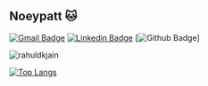 
<!--
**Noeypatt/Noeypatt** is a ✨ _special_ ✨ repository because its `README.md` (this file) appears on your GitHub profile.

Here are some ideas to get you started:

- 🔭 I’m currently working on ...
- 🌱 I’m currently learning ...
- 👯 I’m looking to collaborate on ...
- 🤔 I’m looking for help with ...
- 💬 Ask me about ...
- 📫 How to reach me: ...
- 😄 Pronouns: ...
- ⚡ Fun fact: ...
-->
## Noeypatt 🐱


[![Gmail Badge](https://img.shields.io/badge/-p.supaokit@gmail.com-c14438?style=flat&logo=Gmail&logoColor=white&link=mailto:p.supaokit@gmail.com)](mailto:p.supaokit@gmail.com) [![Linkedin Badge](https://img.shields.io/badge/-noeypatt-0072b1?style=flat&logo=Linkedin&logoColor=white&link=https://www.linkedin.com/in/rajk3770/)](https://www.linkedin.com/in/patnarin-supaokit-3ba59a1a7/) [![Github Badge](https://img.shields.io/badge/-noeypatt-grey?style=flat&logo=github&logoColor=white&link=https://github.com/noeypatt/)]

<p align="left">
<img src=https://github-readme-stats.vercel.app/api?username=Noeypatt&show_icons=true&include_all_commits=true&count_private=true alt=rahuldkjain />
</p> 

[![Top Langs](https://github-readme-stats.vercel.app/api/top-langs/?username=Noeypatt&langs_count=20&hide=php&layout=compact&&hide_title=true&&)](https://github.com/anuraghazra/github-readme-stats)
 

